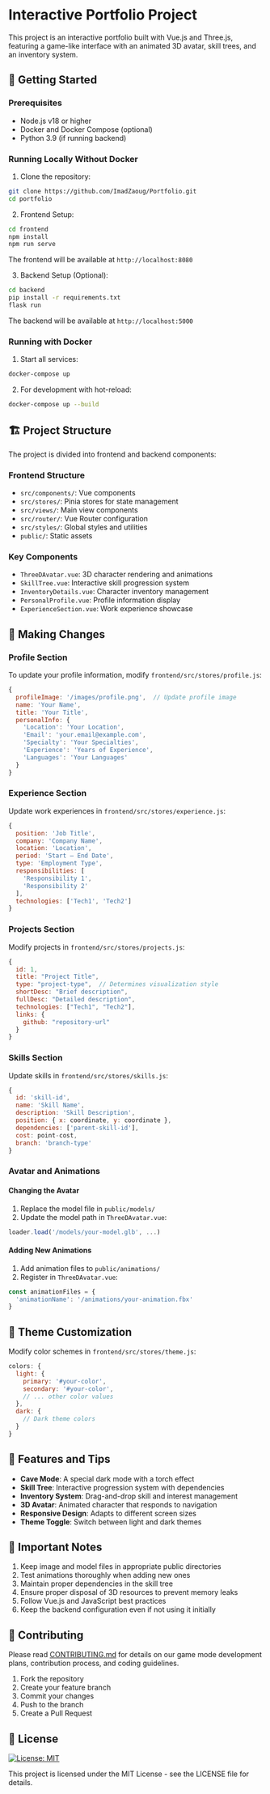 # Interactive Portfolio Project

This project is an interactive portfolio built with Vue.js and Three.js, featuring a game-like interface with an animated 3D avatar, skill trees, and an inventory system.

## 🚀 Getting Started

### Prerequisites
- Node.js v18 or higher
- Docker and Docker Compose (optional)
- Python 3.9 (if running backend)

### Running Locally Without Docker

1. Clone the repository:
```bash
git clone https://github.com/ImadZaoug/Portfolio.git
cd portfolio
```

2. Frontend Setup:
```bash
cd frontend
npm install
npm run serve
```
The frontend will be available at `http://localhost:8080`

3. Backend Setup (Optional):
```bash
cd backend
pip install -r requirements.txt
flask run
```
The backend will be available at `http://localhost:5000`

### Running with Docker

1. Start all services:
```bash
docker-compose up
```

2. For development with hot-reload:
```bash
docker-compose up --build
```

## 🏗️ Project Structure

The project is divided into frontend and backend components:

### Frontend Structure
- `src/components/`: Vue components
- `src/stores/`: Pinia stores for state management
- `src/views/`: Main view components
- `src/router/`: Vue Router configuration
- `src/styles/`: Global styles and utilities
- `public/`: Static assets

### Key Components
- `ThreeDAvatar.vue`: 3D character rendering and animations
- `SkillTree.vue`: Interactive skill progression system
- `InventoryDetails.vue`: Character inventory management
- `PersonalProfile.vue`: Profile information display
- `ExperienceSection.vue`: Work experience showcase

## 🔧 Making Changes

### Profile Section
To update your profile information, modify `frontend/src/stores/profile.js`:

```javascript
{
  profileImage: '/images/profile.png',  // Update profile image
  name: 'Your Name',
  title: 'Your Title',
  personalInfo: {
    'Location': 'Your Location',
    'Email': 'your.email@example.com',
    'Specialty': 'Your Specialties',
    'Experience': 'Years of Experience',
    'Languages': 'Your Languages'
  }
}
```

### Experience Section
Update work experiences in `frontend/src/stores/experience.js`:

```javascript
{
  position: 'Job Title',
  company: 'Company Name',
  location: 'Location',
  period: 'Start – End Date',
  type: 'Employment Type',
  responsibilities: [
    'Responsibility 1',
    'Responsibility 2'
  ],
  technologies: ['Tech1', 'Tech2']
}
```

### Projects Section
Modify projects in `frontend/src/stores/projects.js`:

```javascript
{
  id: 1,
  title: "Project Title",
  type: "project-type",  // Determines visualization style
  shortDesc: "Brief description",
  fullDesc: "Detailed description",
  technologies: ["Tech1", "Tech2"],
  links: {
    github: "repository-url"
  }
}
```

### Skills Section
Update skills in `frontend/src/stores/skills.js`:

```javascript
{
  id: 'skill-id',
  name: 'Skill Name',
  description: 'Skill Description',
  position: { x: coordinate, y: coordinate },
  dependencies: ['parent-skill-id'],
  cost: point-cost,
  branch: 'branch-type'
}
```

### Avatar and Animations

#### Changing the Avatar
1. Replace the model file in `public/models/`
2. Update the model path in `ThreeDAvatar.vue`:
```javascript
loader.load('/models/your-model.glb', ...)
```

#### Adding New Animations
1. Add animation files to `public/animations/`
2. Register in `ThreeDAvatar.vue`:
```javascript
const animationFiles = {
  'animationName': '/animations/your-animation.fbx'
}
```

## 🎨 Theme Customization

Modify color schemes in `frontend/src/stores/theme.js`:

```javascript
colors: {
  light: {
    primary: '#your-color',
    secondary: '#your-color',
    // ... other color values
  },
  dark: {
    // Dark theme colors
  }
}
```

## 🔑 Features and Tips

- **Cave Mode**: A special dark mode with a torch effect
- **Skill Tree**: Interactive progression system with dependencies
- **Inventory System**: Drag-and-drop skill and interest management
- **3D Avatar**: Animated character that responds to navigation
- **Responsive Design**: Adapts to different screen sizes
- **Theme Toggle**: Switch between light and dark themes

## 📝 Important Notes

1. Keep image and model files in appropriate public directories
2. Test animations thoroughly when adding new ones
3. Maintain proper dependencies in the skill tree
4. Ensure proper disposal of 3D resources to prevent memory leaks
5. Follow Vue.js and JavaScript best practices
6. Keep the backend configuration even if not using it initially

## 🤝 Contributing

Please read [CONTRIBUTING.md](CONTRIBUTING.md) for details on our game mode development plans, contribution process, and coding guidelines.

1. Fork the repository
2. Create your feature branch
3. Commit your changes
4. Push to the branch
5. Create a Pull Request

## 📄 License
[![License: MIT](https://img.shields.io/badge/License-MIT-yellow.svg)](https://opensource.org/licenses/MIT) 


This project is licensed under the MIT License - see the LICENSE file for details.
